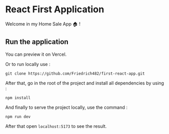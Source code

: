 # React First Application 

Welcome in my Home Sale App 🏠 !

## Run the application

You can preview it on Vercel.

Or to run locally use : 

``` code
git clone https://github.com/Friedrich482/first-react-app.git
```

After that, go in the root of the project and install all dependencies by using :

``` code
npm install
```
And finally to serve the project locally, use the command : 
``` code
npm run dev
```
After that open ```localhost:5173``` to see the result.
